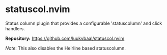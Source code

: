 # statuscol.nvim

Status column plugin that provides a configurable 'statuscolumn' and click handlers.

**Repository:** <https://github.com/luukvbaal/statuscol.nvim>

_Note_: This also disables the Heirline based statuscolumn.

<!-- vim: set ft=markdown: -->